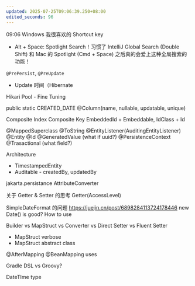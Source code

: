 ```yaml
---
updated: 2025-07-25T09:06:39.250+08:00
edited_seconds: 96
---
```

09:06
Windows 我很喜欢的 Shortcut key
- Alt + Space: Spotlight Search！习惯了 IntelliJ Global Search (Double Shift) 和 Mac 的 Spotlight (Cmd + Space) 之后真的会爱上这种全局搜索的功能！

`@PrePersist`, `@PreUpdate`
- Update 时间（Hibernate

Hikari Pool - Fine Tuning

public static CREATED_DATE
@Column(name, nullable, updatable, unique)

Composite Index
Composite Key EmbeddedId + Embeddable, IdClass + Id

@MappedSuperclass
@ToString
@EntityListener(AuditingEntityListener)
@Entity
@Id
@GeneratedValue (what if uuid?)
@PersistenceContext
@Trasactional (what field?)


Architecture
- TimestampedEntity
- Auditable - createdBy, updatedBy

jakarta.persistance
AttributeConverter

关于 Getter & Setter 的思考
Getter(AccessLevel)

SimpleDateFormat 的问题
https://juejin.cn/post/6898284113724178446
new Date() is good? How to use

Builder vs MapStruct vs Converter vs Direct Setter vs Fluent Setter
- MapStruct verbose
- MapStruct abstract class


@AfterMapping
@BeanMapping
uses


Gradle DSL vs Groovy?

DateTIme type